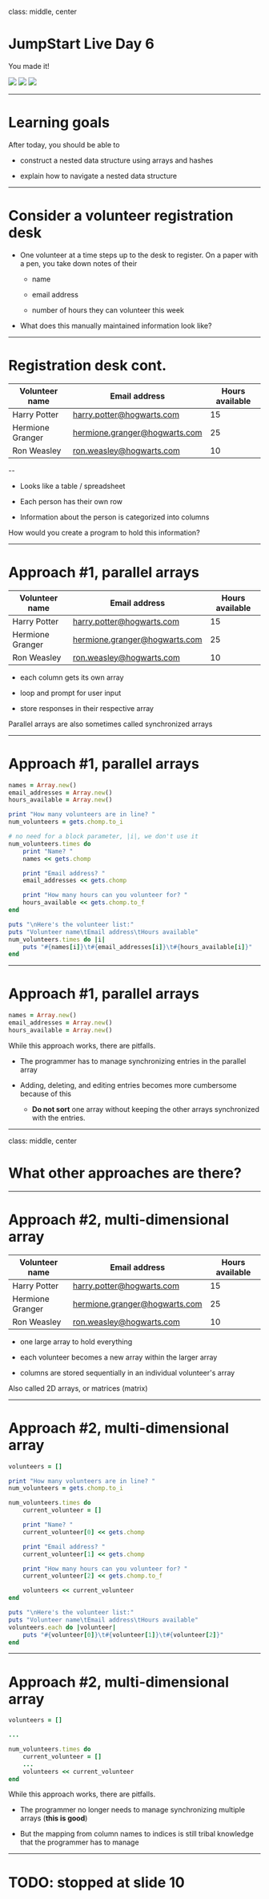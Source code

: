 class: middle, center

# JumpStart Live Day 6
You made it!

![](https://cultofthepartyparrot.com/parrots/hd/parrot.gif)
![](https://cultofthepartyparrot.com/parrots/hd/laptop_parrot.gif)
![](https://cultofthepartyparrot.com/parrots/hd/reverseparrot.gif)

---

# Learning goals
After today, you should be able to

* construct a nested data structure using arrays and hashes

* explain how to navigate a nested data structure

---

# Consider a volunteer registration desk

* One volunteer at a time steps up to the desk to register. On a paper with a
  pen, you take down notes of their

    * name

    * email address

    * number of hours they can volunteer this week

* What does this manually maintained information look like?

---

# Registration desk cont.

Volunteer name | Email address | Hours available
---|---|---
Harry Potter | harry.potter@hogwarts.com | 15
Hermione Granger | hermione.granger@hogwarts.com | 25
Ron Weasley | ron.weasley@hogwarts.com | 10

--

* Looks like a table / spreadsheet

* Each person has their own row

* Information about the person is categorized into columns

How would you create a program to hold this information?

---

# Approach #1, parallel arrays

Volunteer name | Email address | Hours available
---|---|---
Harry Potter | harry.potter@hogwarts.com | 15
Hermione Granger | hermione.granger@hogwarts.com | 25
Ron Weasley | ron.weasley@hogwarts.com | 10

* each column gets its own array

* loop and prompt for user input

* store responses in their respective array

Parallel arrays are also sometimes called synchronized arrays

---

# Approach #1, parallel arrays

```ruby
names = Array.new()
email_addresses = Array.new()
hours_available = Array.new()

print "How many volunteers are in line? "
num_volunteers = gets.chomp.to_i

# no need for a block parameter, |i|, we don't use it
num_volunteers.times do
    print "Name? "
    names << gets.chomp

    print "Email address? "
    email_addresses << gets.chomp

    print "How many hours can you volunteer for? "
    hours_available << gets.chomp.to_f
end

puts "\nHere's the volunteer list:"
puts "Volunteer name\tEmail address\tHours available"
num_volunteers.times do |i|
    puts "#{names[i]}\t#{email_addresses[i]}\t#{hours_available[i]}"
end
```

---

# Approach #1, parallel arrays

```ruby
names = Array.new()
email_addresses = Array.new()
hours_available = Array.new()
```

While this approach works, there are pitfalls.

* The programmer has to manage synchronizing entries in the parallel array

* Adding, deleting, and editing entries becomes more cumbersome because of this

    * **Do not sort** one array without keeping the other arrays synchronized
      with the entries.

---

class: middle, center

# What other approaches are there?

---

# Approach #2, multi-dimensional array

Volunteer name | Email address | Hours available
---|---|---
Harry Potter | harry.potter@hogwarts.com | 15
Hermione Granger | hermione.granger@hogwarts.com | 25
Ron Weasley | ron.weasley@hogwarts.com | 10

* one large array to hold everything

* each volunteer becomes a new array within the larger array

* columns are stored sequentially in an individual volunteer's array

Also called 2D arrays, or matrices (matrix)

---

# Approach #2, multi-dimensional array

```ruby
volunteers = []

print "How many volunteers are in line? "
num_volunteers = gets.chomp.to_i

num_volunteers.times do
    current_volunteer = []

    print "Name? "
    current_volunteer[0] << gets.chomp

    print "Email address? "
    current_volunteer[1] << gets.chomp

    print "How many hours can you volunteer for? "
    current_volunteer[2] << gets.chomp.to_f

    volunteers << current_volunteer
end

puts "\nHere's the volunteer list:"
puts "Volunteer name\tEmail address\tHours available"
volunteers.each do |volunteer|
    puts "#{volunteer[0]}\t#{volunteer[1]}\t#{volunteer[2]}"
end
```

---

# Approach #2, multi-dimensional array

```ruby
volunteers = []

...

num_volunteers.times do
    current_volunteer = []
    ...
    volunteers << current_volunteer
end
```

While this approach works, there are pitfalls.

* The programmer no longer needs to manage synchronizing multiple arrays (**this
  is good**)

* But the mapping from column names to indices is still tribal knowledge that
  the programmer has to manage

---

# TODO: stopped at slide 10

